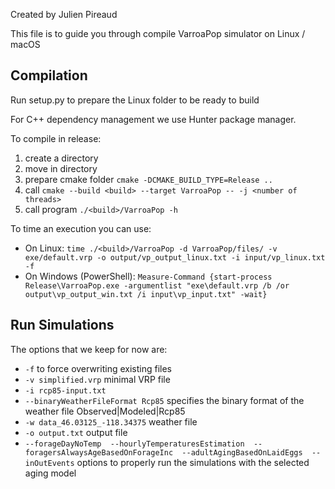 Created by Julien Pireaud 

This file is to guide you through compile VarroaPop simulator on Linux / macOS

## Compilation

Run setup.py to prepare the Linux folder to be ready to build

For C++ dependency management we use Hunter package manager.

To compile in release:

1. create a directory <build>
2. move in <build> directory
3. prepare cmake folder `cmake -DCMAKE_BUILD_TYPE=Release ..`
4. call `cmake --build <build> --target VarroaPop -- -j <number of threads>`
5. call program `./<build>/VarroaPop -h`

To time an execution you can use:

- On Linux: `time ./<build>/VarroaPop -d VarroaPop/files/ -v exe/default.vrp -o output/vp_output_linux.txt -i input/vp_linux.txt -f`
- On Windows (PowerShell): `Measure-Command {start-process Release\VarroaPop.exe -argumentlist "exe\default.vrp /b /or output\vp_output_win.txt /i input\vp_input.txt" -wait}` 

## Run Simulations

The options that we keep for now are:
 - `-f` to force overwriting existing files
 - `-v simplified.vrp` minimal VRP file
 - `-i rcp85-input.txt` 
 - `--binaryWeatherFileFormat Rcp85` specifies the binary format of the weather file Observed|Modeled|Rcp85 
 - `-w data_46.03125_-118.34375` weather file 
 - `-o output.txt` output file 
 - `--forageDayNoTemp  --hourlyTemperaturesEstimation  --foragersAlwaysAgeBasedOnForageInc  --adultAgingBasedOnLaidEggs  --inOutEvents` options to properly run the simulations with the selected aging model
